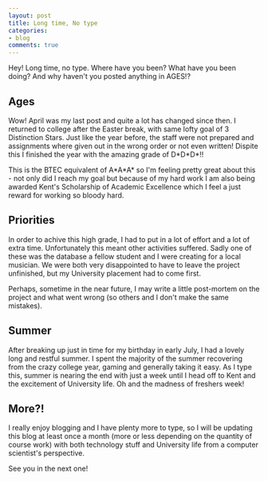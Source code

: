 ```yaml
---
layout: post
title: Long time, No type
categories:
- blog
comments: true
---
```

Hey! Long time, no type. Where have you been? What have you been doing? And why haven't you posted anything in AGES!?

## Ages
Wow! April was my last post and quite a lot has changed since then. I returned to college after the Easter break, with same lofty goal of 3 Distinction Stars. Just like the year before, the staff were not prepared and assignments where given out in the wrong order or not even written! Dispite this I finished the year with the amazing grade of D\*D\*D\*!! 

This is the BTEC equivalent of A\*A\*A\* so I'm feeling pretty great about this - not only did I reach my goal but because of my hard work I am also being awarded Kent's Scholarship of Academic Excellence which I feel a just reward for working so bloody hard.

## Priorities
In order to achive this high grade, I had to put in a lot of effort and a lot of extra time. Unfortunately this meant other activities suffered. Sadly one of these was the database a fellow student and I were creating for a local musician. We were both very disappointed to have to leave the project unfinished, but my University placement had to come first.

Perhaps, sometime in the near future, I may write a little post-mortem on the project and what went wrong (so others and I don't make the same mistakes).

## Summer
After breaking up just in time for my birthday in early July, I had a lovely long and restful summer. I spent the majority of the summer recovering from the crazy college year, gaming and generally taking it easy. As I type this, summer is nearing the end with just a week until I head off to Kent and the excitement of University life. Oh and the madness of freshers week!

## More?!
I really enjoy blogging and I have plenty more to type, so I will be updating this blog at least once a month (more or less depending on the quantity of course work) with both technology stuff and University life from a computer scientist's perspective.

See you in the next one!
